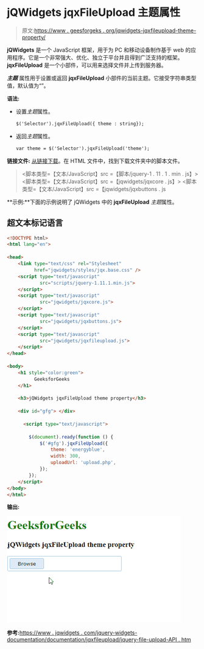 # jQWidgets jqxFileUpload 主题属性

> 原文:[https://www . geesforgeks . org/jqwidgets-jqxfileupload-theme-property/](https://www.geeksforgeeks.org/jqwidgets-jqxfileupload-theme-property/)

**jQWidgets** 是一个 JavaScript 框架，用于为 PC 和移动设备制作基于 web 的应用程序。它是一个非常强大、优化、独立于平台并且得到广泛支持的框架。 **jqxFileUpload** 是一个小部件，可以用来选择文件并上传到服务器。

***主题*** 属性用于设置或返回 **jqxFileUpload** 小部件的当前主题。它接受字符串类型值，默认值为“”。

**语法:**

*   设置*主题*属性。

    ```html
    $('Selector').jqxFileUpload({ theme : string});
    ```

*   返回*主题*属性。

    ```html
    var theme = $('Selector').jqxFileUpload('theme');
    ```

**链接文件:** [从链接下载](https://www.jqwidgets.com/download/)。在 HTML 文件中，找到下载文件夹中的脚本文件。

> <link type="”text/css”" rel="”Stylesheet”" href="”jqwidgets/styles/jqx.base.css”">
> <脚本类型=【文本/JavaScript】src =【脚本/jquery-1 . 11 . 1 . min . js】></脚本>
> <脚本类型=【文本/JavaScript】src =【jqwidgets/jqxcore . js】></脚本>
> <脚本类型=【文本/JavaScript】src =【jqwidgets/jqxbuttons . js

**示例:**下面的示例说明了 jQWidgets 中的 **jqxFileUpload** *主题*属性。

## 超文本标记语言

```html
<!DOCTYPE html>
<html lang="en">

<head>
    <link type="text/css" rel="Stylesheet" 
          href="jqwidgets/styles/jqx.base.css" />
    <script type="text/javascript" 
            src="scripts/jquery-1.11.1.min.js">
    </script>
    <script type="text/javascript" 
            src="jqwidgets/jqxcore.js">
    </script>
    <script type="text/javascript" 
            src="jqwidgets/jqxbuttons.js">
    </script>
    <script type="text/javascript" 
            src="jqwidgets/jqxfileupload.js">
    </script>
</head>

<body>
    <h1 style="color:green">
          GeeksforGeeks 
    </h1>

    <h3>jQWidgets jqxFileUpload theme property</h3>

    <div id="gfg"> </div>

      <script type="text/javascript">

        $(document).ready(function () {
            $('#gfg').jqxFileUpload({ 
                theme: 'energyblue',
                width: 300,
                uploadUrl: 'upload.php',
            });
        });
    </script>
</body>
</html>
```

**输出:**

![](img/0b2d74347c1ea833c33737b5c59fbcd9.png)

**参考:**[https://www . jqwidgets . com/jquery-widgets-documentation/documentation/jqxfileupload/jquery-file-upload-API . htm](https://www.jqwidgets.com/jquery-widgets-documentation/documentation/jqxfileupload/jquery-file-upload-api.htm)